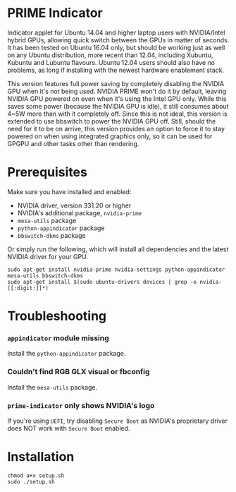 PRIME Indicator
===============
Indicator applet for Ubuntu 14.04 and higher laptop users with NVIDIA/Intel hybrid GPUs,
allowing quick switch between the GPUs in matter of seconds.
It has been tested on Ubuntu 16.04 only, but should be working just as well
on any Ubuntu distribution, more recent than 12.04, including Xubuntu, Kubuntu and Lubuntu flavours.
Ubuntu 12.04 users should also have no problems, as long if installing with the newest hardware enablement stack.

This version features full power saving by completely disabling the NVIDIA GPU when it's not being used. 
NVIDIA PRIME won't do it by default, leaving NVIDIA GPU powered on even when it's using the Intel GPU only.
While this saves some power (because the NVIDIA GPU is idle), it still consumes about 4~5W more than with it 
completely off. Since this is not ideal, this version is extended to use bbswitch to power the NVIDIA GPU off. 
Still, should the need for it to be on arrive, this version provides an option to force it to stay powered on
when using integrated graphics only, so it can be used for GPGPU and other tasks other than rendering.

Prerequisites
=============
Make sure you have installed and enabled:

* NVIDIA driver, version 331.20 or higher
* NVIDIA's additional package, `nvidia-prime`
* `mesa-utils` package
* `python-appindicator` package
* `bbswitch-dkms` package

Or simply run the following, which will install all dependencies and the latest NVIDIA driver for your GPU.
```
sudo apt-get install nvidia-prime nvidia-settings python-appindicator mesa-utils bbswitch-dkms
sudo apt-get install $(sudo ubuntu-drivers devices | grep -o nvidia-[[:digit:]]*)
```


Troubleshooting
===============

### `appindicator` module missing
Install the `python-appindicator` package.

### Couldn't find RGB GLX visual or fbconfig
Install the `mesa-utils` package.

### `prime-indicator` only shows NVIDIA's logo
If you're using `UEFI`, try disabling `Secure Boot` as NVIDIA's proprietary driver does NOT work with `Secure Boot` enabled.


Installation
============
```shell
chmod a+x setup.sh
sudo ./setup.sh
```
